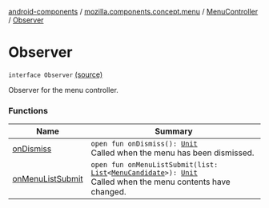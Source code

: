 [android-components](../../../index.md) / [mozilla.components.concept.menu](../../index.md) / [MenuController](../index.md) / [Observer](./index.md)

# Observer

`interface Observer` [(source)](https://github.com/mozilla-mobile/android-components/blob/master/components/concept/menu/src/main/java/mozilla/components/concept/menu/MenuController.kt#L36)

Observer for the menu controller.

### Functions

| Name | Summary |
|---|---|
| [onDismiss](on-dismiss.md) | `open fun onDismiss(): `[`Unit`](https://kotlinlang.org/api/latest/jvm/stdlib/kotlin/-unit/index.html)<br>Called when the menu has been dismissed. |
| [onMenuListSubmit](on-menu-list-submit.md) | `open fun onMenuListSubmit(list: `[`List`](https://kotlinlang.org/api/latest/jvm/stdlib/kotlin.collections/-list/index.html)`<`[`MenuCandidate`](../../../mozilla.components.concept.menu.candidate/-menu-candidate/index.md)`>): `[`Unit`](https://kotlinlang.org/api/latest/jvm/stdlib/kotlin/-unit/index.html)<br>Called when the menu contents have changed. |
